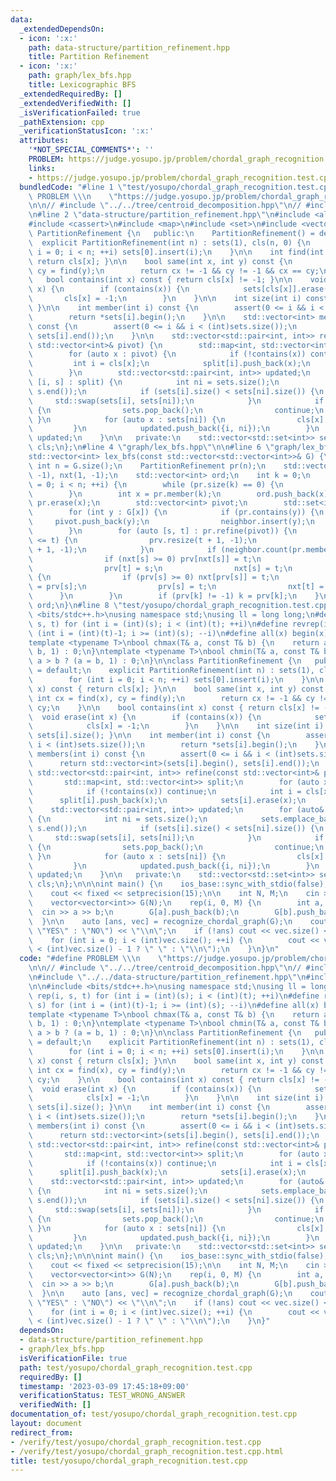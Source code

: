```yaml
---
data:
  _extendedDependsOn:
  - icon: ':x:'
    path: data-structure/partition_refinement.hpp
    title: Partition Refinement
  - icon: ':x:'
    path: graph/lex_bfs.hpp
    title: Lexicographic BFS
  _extendedRequiredBy: []
  _extendedVerifiedWith: []
  _isVerificationFailed: true
  _pathExtension: cpp
  _verificationStatusIcon: ':x:'
  attributes:
    '*NOT_SPECIAL_COMMENTS*': ''
    PROBLEM: https://judge.yosupo.jp/problem/chordal_graph_recognition.test.cpp
    links:
    - https://judge.yosupo.jp/problem/chordal_graph_recognition.test.cpp
  bundledCode: "#line 1 \"test/yosupo/chordal_graph_recognition.test.cpp\"\n#define\
    \ PROBLEM \\\n    \"https://judge.yosupo.jp/problem/chordal_graph_recognition.test.cpp\"\
    \n\n// #include \"../../tree/centroid_decomposition.hpp\"\n// #include \"../../convolution/fft.hpp\"\
    \n#line 2 \"data-structure/partition_refinement.hpp\"\n#include <algorithm>\n\
    #include <cassert>\n#include <map>\n#include <set>\n#include <vector>\n\nclass\
    \ PartitionRefinement {\n   public:\n    PartitionRefinement() = default;\n  \
    \  explicit PartitionRefinement(int n) : sets(1), cls(n, 0) {\n        for (int\
    \ i = 0; i < n; ++i) sets[0].insert(i);\n    }\n\n    int find(int x) const {\
    \ return cls[x]; }\n\n    bool same(int x, int y) const {\n        int cx = find(x),\
    \ cy = find(y);\n        return cx != -1 && cy != -1 && cx == cy;\n    }\n\n \
    \   bool contains(int x) const { return cls[x] != -1; }\n\n    void erase(int\
    \ x) {\n        if (contains(x)) {\n            sets[cls[x]].erase(x);\n     \
    \       cls[x] = -1;\n        }\n    }\n\n    int size(int i) const { return sets[i].size();\
    \ }\n\n    int member(int i) const {\n        assert(0 <= i && i < (int)sets.size());\n\
    \        return *sets[i].begin();\n    }\n\n    std::vector<int> members(int i)\
    \ const {\n        assert(0 <= i && i < (int)sets.size());\n        return std::vector<int>(sets[i].begin(),\
    \ sets[i].end());\n    }\n\n    std::vector<std::pair<int, int>> refine(const\
    \ std::vector<int>& pivot) {\n        std::map<int, std::vector<int>> split;\n\
    \        for (auto x : pivot) {\n            if (!contains(x)) continue;\n   \
    \         int i = cls[x];\n            split[i].push_back(x);\n            sets[i].erase(x);\n\
    \        }\n        std::vector<std::pair<int, int>> updated;\n        for (auto&\
    \ [i, s] : split) {\n            int ni = sets.size();\n            sets.emplace_back(s.begin(),\
    \ s.end());\n            if (sets[i].size() < sets[ni].size()) {\n           \
    \     std::swap(sets[i], sets[ni]);\n            }\n            if (sets[ni].empty())\
    \ {\n                sets.pop_back();\n                continue;\n           \
    \ }\n            for (auto x : sets[ni]) {\n                cls[x] = ni;\n   \
    \         }\n            updated.push_back({i, ni});\n        }\n        return\
    \ updated;\n    }\n\n   private:\n    std::vector<std::set<int>> sets;\n    std::vector<int>\
    \ cls;\n};\n#line 4 \"graph/lex_bfs.hpp\"\n\n#line 6 \"graph/lex_bfs.hpp\"\n\n\
    std::vector<int> lex_bfs(const std::vector<std::vector<int>>& G) {\n    const\
    \ int n = G.size();\n    PartitionRefinement pr(n);\n    std::vector<int> prv(1,\
    \ -1), nxt(1, -1);\n    std::vector<int> ord;\n    int k = 0;\n    for (int i\
    \ = 0; i < n; ++i) {\n        while (pr.size(k) == 0) {\n            k = nxt[k];\n\
    \        }\n        int x = pr.member(k);\n        ord.push_back(x);\n       \
    \ pr.erase(x);\n        std::vector<int> pivot;\n        std::set<int> neighbor;\n\
    \        for (int y : G[x]) {\n            if (pr.contains(y)) {\n           \
    \     pivot.push_back(y);\n                neighbor.insert(y);\n            }\n\
    \        }\n        for (auto [s, t] : pr.refine(pivot)) {\n            if ((int)prv.size()\
    \ <= t) {\n                prv.resize(t + 1, -1);\n                nxt.resize(t\
    \ + 1, -1);\n            }\n            if (neighbor.count(pr.member(s))) {\n\
    \                if (nxt[s] >= 0) prv[nxt[s]] = t;\n                nxt[t] = nxt[s];\n\
    \                prv[t] = s;\n                nxt[s] = t;\n            } else\
    \ {\n                if (prv[s] >= 0) nxt[prv[s]] = t;\n                prv[t]\
    \ = prv[s];\n                prv[s] = t;\n                nxt[t] = s;\n      \
    \      }\n        }\n        if (prv[k] != -1) k = prv[k];\n    }\n    return\
    \ ord;\n}\n#line 8 \"test/yosupo/chordal_graph_recognition.test.cpp\"\n\n#include\
    \ <bits/stdc++.h>\nusing namespace std;\nusing ll = long long;\n#define rep(i,\
    \ s, t) for (int i = (int)(s); i < (int)(t); ++i)\n#define revrep(i, t, s) for\
    \ (int i = (int)(t)-1; i >= (int)(s); --i)\n#define all(x) begin(x), end(x)\n\
    template <typename T>\nbool chmax(T& a, const T& b) {\n    return a < b ? (a =\
    \ b, 1) : 0;\n}\ntemplate <typename T>\nbool chmin(T& a, const T& b) {\n    return\
    \ a > b ? (a = b, 1) : 0;\n}\n\nclass PartitionRefinement {\n   public:\n    PartitionRefinement()\
    \ = default;\n    explicit PartitionRefinement(int n) : sets(1), cls(n, 0) {\n\
    \        for (int i = 0; i < n; ++i) sets[0].insert(i);\n    }\n\n    int find(int\
    \ x) const { return cls[x]; }\n\n    bool same(int x, int y) const {\n       \
    \ int cx = find(x), cy = find(y);\n        return cx != -1 && cy != -1 && cx ==\
    \ cy;\n    }\n\n    bool contains(int x) const { return cls[x] != -1; }\n\n  \
    \  void erase(int x) {\n        if (contains(x)) {\n            sets[cls[x]].erase(x);\n\
    \            cls[x] = -1;\n        }\n    }\n\n    int size(int i) const { return\
    \ sets[i].size(); }\n\n    int member(int i) const {\n        assert(0 <= i &&\
    \ i < (int)sets.size());\n        return *sets[i].begin();\n    }\n\n    std::vector<int>\
    \ members(int i) const {\n        assert(0 <= i && i < (int)sets.size());\n  \
    \      return std::vector<int>(sets[i].begin(), sets[i].end());\n    }\n\n   \
    \ std::vector<std::pair<int, int>> refine(const std::vector<int>& pivot) {\n \
    \       std::map<int, std::vector<int>> split;\n        for (auto x : pivot) {\n\
    \            if (!contains(x)) continue;\n            int i = cls[x];\n      \
    \      split[i].push_back(x);\n            sets[i].erase(x);\n        }\n    \
    \    std::vector<std::pair<int, int>> updated;\n        for (auto& [i, s] : split)\
    \ {\n            int ni = sets.size();\n            sets.emplace_back(s.begin(),\
    \ s.end());\n            if (sets[i].size() < sets[ni].size()) {\n           \
    \     std::swap(sets[i], sets[ni]);\n            }\n            if (sets[ni].empty())\
    \ {\n                sets.pop_back();\n                continue;\n           \
    \ }\n            for (auto x : sets[ni]) {\n                cls[x] = ni;\n   \
    \         }\n            updated.push_back({i, ni});\n        }\n        return\
    \ updated;\n    }\n\n   private:\n    std::vector<std::set<int>> sets;\n    std::vector<int>\
    \ cls;\n};\n\n\nint main() {\n    ios_base::sync_with_stdio(false);\n    cin.tie(nullptr);\n\
    \    cout << fixed << setprecision(15);\n\n    int N, M;\n    cin >> N >> M;\n\
    \    vector<vector<int>> G(N);\n    rep(i, 0, M) {\n        int a, b;\n      \
    \  cin >> a >> b;\n        G[a].push_back(b);\n        G[b].push_back(a);\n  \
    \  }\n\n    auto [ans, vec] = recognize_chordal_graph(G);\n    cout << (ans ?\
    \ \"YES\" : \"NO\") << \"\\n\";\n    if (!ans) cout << vec.size() << \"\\n\";\n\
    \    for (int i = 0; i < (int)vec.size(); ++i) {\n        cout << vec[i] << (i\
    \ < (int)vec.size() - 1 ? \" \" : \"\\n\");\n    }\n}\n"
  code: "#define PROBLEM \\\n    \"https://judge.yosupo.jp/problem/chordal_graph_recognition.test.cpp\"\
    \n\n// #include \"../../tree/centroid_decomposition.hpp\"\n// #include \"../../convolution/fft.hpp\"\
    \n#include \"../../data-structure/partition_refinement.hpp\"\n#include \"../../graph/lex_bfs.hpp\"\
    \n\n#include <bits/stdc++.h>\nusing namespace std;\nusing ll = long long;\n#define\
    \ rep(i, s, t) for (int i = (int)(s); i < (int)(t); ++i)\n#define revrep(i, t,\
    \ s) for (int i = (int)(t)-1; i >= (int)(s); --i)\n#define all(x) begin(x), end(x)\n\
    template <typename T>\nbool chmax(T& a, const T& b) {\n    return a < b ? (a =\
    \ b, 1) : 0;\n}\ntemplate <typename T>\nbool chmin(T& a, const T& b) {\n    return\
    \ a > b ? (a = b, 1) : 0;\n}\n\nclass PartitionRefinement {\n   public:\n    PartitionRefinement()\
    \ = default;\n    explicit PartitionRefinement(int n) : sets(1), cls(n, 0) {\n\
    \        for (int i = 0; i < n; ++i) sets[0].insert(i);\n    }\n\n    int find(int\
    \ x) const { return cls[x]; }\n\n    bool same(int x, int y) const {\n       \
    \ int cx = find(x), cy = find(y);\n        return cx != -1 && cy != -1 && cx ==\
    \ cy;\n    }\n\n    bool contains(int x) const { return cls[x] != -1; }\n\n  \
    \  void erase(int x) {\n        if (contains(x)) {\n            sets[cls[x]].erase(x);\n\
    \            cls[x] = -1;\n        }\n    }\n\n    int size(int i) const { return\
    \ sets[i].size(); }\n\n    int member(int i) const {\n        assert(0 <= i &&\
    \ i < (int)sets.size());\n        return *sets[i].begin();\n    }\n\n    std::vector<int>\
    \ members(int i) const {\n        assert(0 <= i && i < (int)sets.size());\n  \
    \      return std::vector<int>(sets[i].begin(), sets[i].end());\n    }\n\n   \
    \ std::vector<std::pair<int, int>> refine(const std::vector<int>& pivot) {\n \
    \       std::map<int, std::vector<int>> split;\n        for (auto x : pivot) {\n\
    \            if (!contains(x)) continue;\n            int i = cls[x];\n      \
    \      split[i].push_back(x);\n            sets[i].erase(x);\n        }\n    \
    \    std::vector<std::pair<int, int>> updated;\n        for (auto& [i, s] : split)\
    \ {\n            int ni = sets.size();\n            sets.emplace_back(s.begin(),\
    \ s.end());\n            if (sets[i].size() < sets[ni].size()) {\n           \
    \     std::swap(sets[i], sets[ni]);\n            }\n            if (sets[ni].empty())\
    \ {\n                sets.pop_back();\n                continue;\n           \
    \ }\n            for (auto x : sets[ni]) {\n                cls[x] = ni;\n   \
    \         }\n            updated.push_back({i, ni});\n        }\n        return\
    \ updated;\n    }\n\n   private:\n    std::vector<std::set<int>> sets;\n    std::vector<int>\
    \ cls;\n};\n\n\nint main() {\n    ios_base::sync_with_stdio(false);\n    cin.tie(nullptr);\n\
    \    cout << fixed << setprecision(15);\n\n    int N, M;\n    cin >> N >> M;\n\
    \    vector<vector<int>> G(N);\n    rep(i, 0, M) {\n        int a, b;\n      \
    \  cin >> a >> b;\n        G[a].push_back(b);\n        G[b].push_back(a);\n  \
    \  }\n\n    auto [ans, vec] = recognize_chordal_graph(G);\n    cout << (ans ?\
    \ \"YES\" : \"NO\") << \"\\n\";\n    if (!ans) cout << vec.size() << \"\\n\";\n\
    \    for (int i = 0; i < (int)vec.size(); ++i) {\n        cout << vec[i] << (i\
    \ < (int)vec.size() - 1 ? \" \" : \"\\n\");\n    }\n}"
  dependsOn:
  - data-structure/partition_refinement.hpp
  - graph/lex_bfs.hpp
  isVerificationFile: true
  path: test/yosupo/chordal_graph_recognition.test.cpp
  requiredBy: []
  timestamp: '2023-03-09 17:45:18+09:00'
  verificationStatus: TEST_WRONG_ANSWER
  verifiedWith: []
documentation_of: test/yosupo/chordal_graph_recognition.test.cpp
layout: document
redirect_from:
- /verify/test/yosupo/chordal_graph_recognition.test.cpp
- /verify/test/yosupo/chordal_graph_recognition.test.cpp.html
title: test/yosupo/chordal_graph_recognition.test.cpp
---
```

